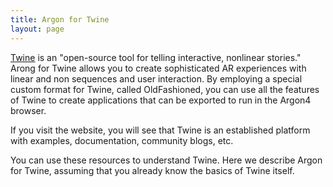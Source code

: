 ```yaml
---
title: Argon for Twine
layout: page
---
```


[Twine](http://twinery.org) is an "open-source tool for telling interactive, nonlinear stories." Arong for Twine allows you to create sophisticated AR experiences with linear and non sequences and user interaction.  By employing a special custom format for Twine, called OldFashioned, you can use all the features of Twine to create applications that can be exported to run in the Argon4 browser.

If you visit the website, you will see that Twine is an established platform with examples, documentation, community blogs, etc. 

You can use these resources to understand Twine. Here we describe Argon for Twine, assuming that you already know the basics of Twine itself. 
